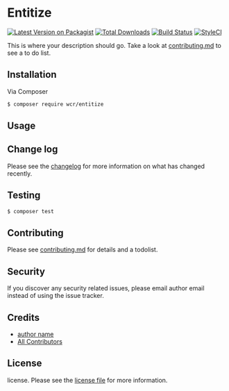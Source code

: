 # Entitize

[![Latest Version on Packagist][ico-version]][link-packagist]
[![Total Downloads][ico-downloads]][link-downloads]
[![Build Status][ico-travis]][link-travis]
[![StyleCI][ico-styleci]][link-styleci]

This is where your description should go. Take a look at [contributing.md](contributing.md) to see a to do list.

## Installation

Via Composer

``` bash
$ composer require wcr/entitize
```

## Usage

## Change log

Please see the [changelog](changelog.md) for more information on what has changed recently.

## Testing

``` bash
$ composer test
```

## Contributing

Please see [contributing.md](contributing.md) for details and a todolist.

## Security

If you discover any security related issues, please email author email instead of using the issue tracker.

## Credits

- [author name][link-author]
- [All Contributors][link-contributors]

## License

license. Please see the [license file](license.md) for more information.

[ico-version]: https://img.shields.io/packagist/v/wcr/entitize.svg?style=flat-square
[ico-downloads]: https://img.shields.io/packagist/dt/wcr/entitize.svg?style=flat-square
[ico-travis]: https://img.shields.io/travis/wcr/entitize/master.svg?style=flat-square
[ico-styleci]: https://styleci.io/repos/12345678/shield

[link-packagist]: https://packagist.org/packages/wcr/entitize
[link-downloads]: https://packagist.org/packages/wcr/entitize
[link-travis]: https://travis-ci.org/wcr/entitize
[link-styleci]: https://styleci.io/repos/12345678
[link-author]: https://github.com/wcr
[link-contributors]: ../../contributors]